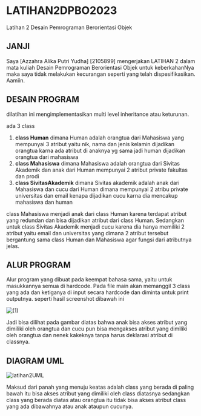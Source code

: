 # LATIHAN2DPBO2023
Latihan 2 Desain Pemrograman Berorientasi Objek

## JANJI
Saya [Azzahra Alika Putri Yudha] [2105899]
mengerjakan LATIHAN 2 dalam mata kuliah Desain Pemrograman Berorientasi Objek
untuk keberkahanNya maka saya tidak melakukan kecurangan seperti yang telah dispesifikasikan.
Aamiin.

## DESAIN PROGRAM
dilatihan ini mengimplementasikan multi level inheritance atau keturunan.

ada 3 class 
1. **class Human**
   dimana Human adalah orangtua dari Mahasiswa yang mempunyai 3 atribut yaitu nik, nama dan jenis kelamin
   dijadikan orangtua karna ada atribut di anaknya yg sama jadi human dijadikan orangtua dari mahasiswa
2. **class Mahasiswa**
   dimana Mahasiswa adalah orangtua dari Sivitas Akademik dan anak dari Human mempunyai 2 atribut private fakultas dan prodi
3. **class SivitasAkademik**
   dimana Sivitas akademik adalah anak dari Mahasiswa dan cucu dari Human dimana mempunyai 2 atribu private universitas dan email
   kenapa dijadikan cucu karna dia mencakup mahasiswa dan human
   
class Mahasiswa menjadi anak dari class Human karena terdapat atribut yang redundan dan bisa dijadikan atribut dari class Human. Sedangkan untuk class Sivitas Akademik menjadi cucu karena dia hanya memiliki 2 atribut yaitu email dan universitas yang dimana 2 atribut tersebut bergantung sama class Human dan Mahasiswa agar fungsi dari atributnya jelas. 

## ALUR PROGRAM
Alur program yang dibuat pada keempat bahasa sama, yaitu untuk masukkannya semua di hardcode. 
Pada file main akan memanggil 3 class yang ada dan ketiganya di input secara hardcode dan diminta untuk print outputnya. 
seperti hasil screenshot dibawah ini

![(1)](https://user-images.githubusercontent.com/101117829/220391104-3747b712-fde7-4bf6-b3d5-08acf98caf67.PNG)

Jadi bisa dilihat pada gambar diatas bahwa anak bisa akses atribut yang dimiliki oleh orangtua dan cucu pun bisa mengakses atribut yang dimiliki oleh orangtua dan nenek kakeknya tanpa harus deklarasi atribut di classnya.

## DIAGRAM UML
![latihan2UML](https://user-images.githubusercontent.com/101117829/220392112-f57f0c11-d14c-48a1-b2f8-56ebcfb81223.PNG)

Maksud dari panah yang menuju keatas adalah class yang berada di paling bawah itu bisa akses atribut yang dimiliki oleh class diatasnya sedangkan class yang berada diatas atau orangtua itu tidak bisa akses atribut class yang ada dibawahnya atau anak ataupun cucunya. 
